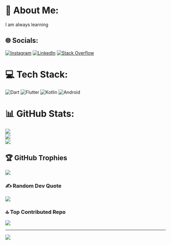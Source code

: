 # 💫 About Me:
I am always learning


## 🌐 Socials:
[![Instagram](https://img.shields.io/badge/Instagram-%23E4405F.svg?logo=Instagram&logoColor=white)](https://instagram.com/amir_t_s__) [![LinkedIn](https://img.shields.io/badge/LinkedIn-%230077B5.svg?logo=linkedin&logoColor=white)](https://linkedin.com/in/amirali-taherkhany-348925299) [![Stack Overflow](https://img.shields.io/badge/-Stackoverflow-FE7A16?logo=stack-overflow&logoColor=white)](https://stackoverflow.com/users/22159501) 

# 💻 Tech Stack:
![Dart](https://img.shields.io/badge/dart-%230175C2.svg?style=for-the-badge&logo=dart&logoColor=white) ![Flutter](https://img.shields.io/badge/Flutter-%2302569B.svg?style=for-the-badge&logo=Flutter&logoColor=white) ![Kotlin](https://img.shields.io/badge/kotlin-%2300599C.svg?style=for-the-badge&logo=kotlin&logoColor=purple)
![Android](https://img.shields.io/badge/Android-%2300599C.svg?style=for-the-badge&logo=kotlin&logoColor=purple)
# 📊 GitHub Stats:
![](https://github-readme-stats.vercel.app/api?username=amiralitaherkhany&theme=blue_navy&hide_border=false&include_all_commits=false&count_private=false)<br/>
![](https://github-readme-streak-stats.herokuapp.com/?user=amiralitaherkhany&theme=blue_navy&hide_border=false)<br/>
![](https://github-readme-stats.vercel.app/api/top-langs/?username=amiralitaherkhany&theme=blue_navy&hide_border=false&include_all_commits=false&count_private=false&layout=compact)

## 🏆 GitHub Trophies
![](https://github-profile-trophy.vercel.app/?username=amiralitaherkhany&theme=blue_navy&no-frame=false&no-bg=false&margin-w=4)

### ✍️ Random Dev Quote
![](https://quotes-github-readme.vercel.app/api?type=horizontal&theme=tokyonight)

### 🔝 Top Contributed Repo
![](https://github-contributor-stats.vercel.app/api?username=amiralitaherkhany&limit=5&theme=tokyonight&combine_all_yearly_contributions=true)

---
[![](https://visitcount.itsvg.in/api?id=amiralitaherkhany&icon=5&color=0)](https://visitcount.itsvg.in)

<!-- Proudly created with GPRM ( https://gprm.itsvg.in ) -->
